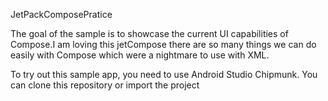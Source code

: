 JetPackComposePratice

The goal of the sample is to showcase the current UI capabilities of Compose.I am loving this jetCompose there are so many things we can do easily with Compose
which were a nightmare to use with XML.

To try out this sample app, you need to use Android Studio Chipmunk. You can clone this repository or import the project
